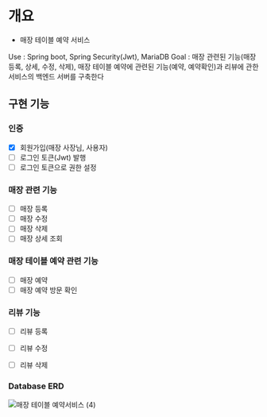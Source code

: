 # 개요
* 매장 테이블 예약 서비스

Use : Spring boot, Spring Security(Jwt), MariaDB
Goal : 매장 관련된 기능(매장 등록, 상세, 수정, 삭제), 매장 테이블 예약에 관련된 기능(예약, 예약확인)과 리뷰에 관한 서비스의 백엔드 서버를 구축한다

## 구현 기능

### 인증
- [x] 회원가입(매장 사장님, 사용자)
- [ ] 로그인 토큰(Jwt) 발행
- [ ] 로그인 토큰으로 권한 설정 
### 매장 관련 기능
- [ ] 매장 등록
- [ ] 매장 수정
- [ ] 매장 삭제
- [ ] 매장 상세 조회

### 매장 테이블 예약 관련 기능
- [ ] 매장 예약
- [ ] 매장 예약 방문 확인

### 리뷰 기능
- [ ] 리뷰 등록
- [ ] 리뷰 수정
- [ ] 리뷰 삭제



### Database ERD
![매장 테이블 예약서비스 (4)](https://github.com/Leegeonmin/cms/assets/74194550/4c6e952e-a8b6-4ba1-8db5-792e1623b16a)

      
